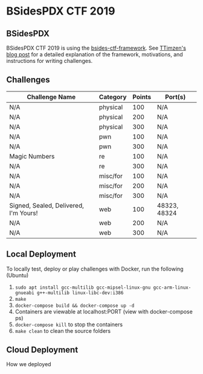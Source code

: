 # BSidesPDX CTF 2019

## BSidesPDX

BSidesPDX CTF 2019 is using the [bsides-ctf-framework](https://github.com/BSidesPDX/bsides-ctf-framework).  See [TTimzen's blog post](https://www.tophertimzen.com/blog/BSidesPDXCTFFramework/) for a detailed explanation of the framework, motivations, and instructions for writing challenges.

## Challenges

|   Challenge Name                      | Category  | Points | Port(s)      |
|---------------------------------------|-----------|--------|--------------|
| N/A                                   | physical  | 100    | N/A          |
| N/A                                   | physical  | 200    | N/A          |
| N/A                                   | physical  | 300    | N/A          |
| N/A                                   | pwn       | 100    | N/A          |
| N/A                                   | pwn       | 300    | N/A          |
| Magic Numbers                         | re        | 100    | N/A          |
| N/A                                   | re        | 300    | N/A          |
| N/A                                   | misc/for  | 100    | N/A          |
| N/A                                   | misc/for  | 200    | N/A          |
| N/A                                   | misc/for  | 300    | N/A          |
| Signed, Sealed, Delivered, I'm Yours! | web       | 100    | 48323, 48324 |
| N/A                                   | web       | 200    | N/A          |
| N/A                                   | web       | 300    | N/A          |

## Local Deployment

To locally test, deploy or play challenges with Docker, run the following (Ubuntu)

1. `sudo apt install gcc-multilib gcc-mipsel-linux-gnu gcc-arm-linux-gnueabi g++-multilib linux-libc-dev:i386`
1. `make`
1. `docker-compose build && docker-compose up -d`
1. Containers are viewable at localhost:PORT (view with docker-compose ps)
1. `docker-compose kill` to stop the containers
1. `make clean` to clean the source folders

## Cloud Deployment

How we deployed
